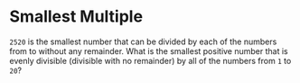 # Smallest Multiple

`2520` is the smallest number that can be divided by each of the numbers from to without any remainder. 
What is the smallest positive number that is evenly divisible (divisible with no remainder) by all of the numbers from `1` to `20`?